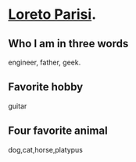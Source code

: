 # [Loreto Parisi](https://github.com/loretoparisi). 

## Who I am in three words
engineer, father, geek.

## Favorite hobby
guitar

## Four favorite animal
dog,cat,horse,platypus
